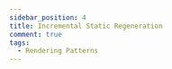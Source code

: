 ```yaml
---
sidebar_position: 4
title: Incremental Static Regeneration
comment: true
tags:
  - Rendering Patterns
---
```


